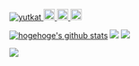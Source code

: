 

<p align="left"> 
  <a href="https://github.com/happy663/happy663/">
    <img src="https://komarev.com/ghpvc/?username=happy663" alt="yutkat" />
  </a>
<!--   <a href="http://twitter.com/Fafner_sou">
    <img height="20" src="https://img.shields.io/twitter/follow/Fafner_sou?label=Twitter&logo=twitter&style=flat" />
  </a> -->
  <a href="https://github.com/yutkat">
    <img height="20" src="https://img.shields.io/github/followers/happy663?label=follow&logo=github&style=flat" />
  </a>
  <a href="http://qiita.com/happy663">
    <img height="20" src="https://qiita-badge.apiapi.app/s/happy663/posts.svg" />
  </a>
  <//qiita.com/happy663">
    <img height="20" src="https://qiita-badge.apiapi.app/s/happy663/contributions.svg" />
  </a>
</p>
  
  
[![hogehoge's github stats](https://github-readme-stats.vercel.app/api?username=happy663&hide=contribs&count_private=true&show_icons=true&theme=tokyonight)](https://github.com/happy663/)
![](http://github-profile-summary-cards.vercel.app/api/cards/most-commit-language?username=happy663&theme=tokyonight)
![](https://github-profile-summary-cards.vercel.app/api/cards/profile-details?username=happy663&theme=tokyonight)



![](http://github-profile-summary-cards.vercel.app/api/cards/productive-time?username=happy663&theme=tokyonight&utcOffset=8)





